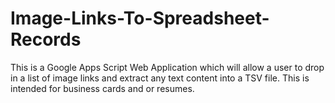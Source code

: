 # Image-Links-To-Spreadsheet-Records
This is a Google Apps Script Web Application which will allow a user to drop in a list of image links and extract any text content into a TSV file. 
This is intended for business cards and or resumes.

